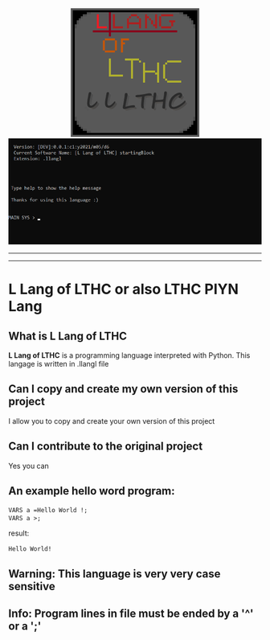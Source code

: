 <div align="center">
<img src='img/logo.png'>
<div/>
<div align="center">
<img src='img/main.py.screen.latest_good_yes.png'>
<div/>
<hr/>
<div align="left">
<div/>
<hr/>

# L Lang of LTHC or also LTHC PIYN Lang

## What is L Lang of LTHC
**L Lang of LTHC** is a programming language interpreted with Python. This langage is written in .llangl file
## Can I copy and create my own version of this project
I allow you to copy and create your own version of this project
## Can I contribute to the original project
Yes you can
## An example hello word program:
```
VARS a =Hello World !;
VARS a >;
```
result:
```
Hello World!
```
## Warning: This language is very very case sensitive
## Info: Program lines in file must be ended by a '^' or a ';'